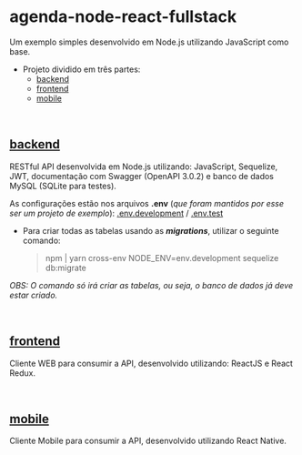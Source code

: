 # agenda-node-react-fullstack

Um exemplo simples desenvolvido em Node.js utilizando JavaScript como base.

* Projeto dividido em três partes:
	* [backend](#backend)
	* [frontend](#frontend)
	* [mobile](#mobile)

<br>

## [backend](/backend)

RESTful API desenvolvida em Node.js utilizando: JavaScript, Sequelize, JWT, documentação com Swagger (OpenAPI 3.0.2) e banco de dados MySQL (SQLite para testes).

As configurações estão nos arquivos **.env** (*que foram mantidos por esse ser um projeto de exemplo*): [.env.development](/backend/config/.env.development) / [.env.test](/backend/config/.env.test)

* Para criar todas as tabelas usando as ***migrations***, utilizar o seguinte comando:
	> npm | yarn cross-env NODE_ENV=env.development sequelize db:migrate

*OBS: O comando só irá criar as tabelas, ou seja, o banco de dados já deve estar criado.*

<br>

## [frontend](/frontend)

Cliente WEB para consumir a API, desenvolvido utilizando: ReactJS e React Redux.

<br>

## [mobile](/mobile)

Cliente Mobile para consumir a API, desenvolvido utilizando React Native.